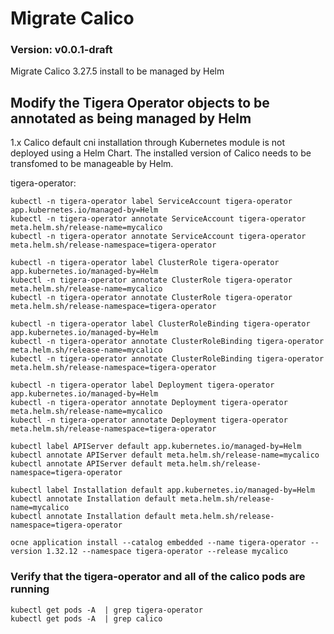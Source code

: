 # Migrate Calico

### Version: v0.0.1-draft

Migrate Calico 3.27.5 install to be managed by Helm

## Modify the Tigera Operator objects to be annotated as being managed by Helm

1.x Calico default cni installation through Kubernetes module is not deployed using a Helm Chart.
The installed version of Calico needs to be transfomed to be manageable by Helm.

tigera-operator:
```text
kubectl -n tigera-operator label ServiceAccount tigera-operator app.kubernetes.io/managed-by=Helm
kubectl -n tigera-operator annotate ServiceAccount tigera-operator meta.helm.sh/release-name=mycalico
kubectl -n tigera-operator annotate ServiceAccount tigera-operator meta.helm.sh/release-namespace=tigera-operator

kubectl -n tigera-operator label ClusterRole tigera-operator app.kubernetes.io/managed-by=Helm
kubectl -n tigera-operator annotate ClusterRole tigera-operator meta.helm.sh/release-name=mycalico
kubectl -n tigera-operator annotate ClusterRole tigera-operator meta.helm.sh/release-namespace=tigera-operator

kubectl -n tigera-operator label ClusterRoleBinding tigera-operator app.kubernetes.io/managed-by=Helm
kubectl -n tigera-operator annotate ClusterRoleBinding tigera-operator meta.helm.sh/release-name=mycalico
kubectl -n tigera-operator annotate ClusterRoleBinding tigera-operator meta.helm.sh/release-namespace=tigera-operator

kubectl -n tigera-operator label Deployment tigera-operator app.kubernetes.io/managed-by=Helm
kubectl -n tigera-operator annotate Deployment tigera-operator meta.helm.sh/release-name=mycalico
kubectl -n tigera-operator annotate Deployment tigera-operator meta.helm.sh/release-namespace=tigera-operator

kubectl label APIServer default app.kubernetes.io/managed-by=Helm
kubectl annotate APIServer default meta.helm.sh/release-name=mycalico
kubectl annotate APIServer default meta.helm.sh/release-namespace=tigera-operator

kubectl label Installation default app.kubernetes.io/managed-by=Helm
kubectl annotate Installation default meta.helm.sh/release-name=mycalico
kubectl annotate Installation default meta.helm.sh/release-namespace=tigera-operator
```

```text
ocne application install --catalog embedded --name tigera-operator --version 1.32.12 --namespace tigera-operator --release mycalico
```

### Verify that the tigera-operator and all of the calico pods are running 

```text
kubectl get pods -A  | grep tigera-operator
kubectl get pods -A  | grep calico
```

